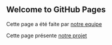 ## Welcome to GitHub Pages

Cette page a été faite par [notre equipe]( https://matau1405.github.io/tuto-heberge-site/p-projet.component.html)

Cette page présente  [notre projet](https://matau1405.github.io/tuto-heberge-site/p-projet.component.html)
